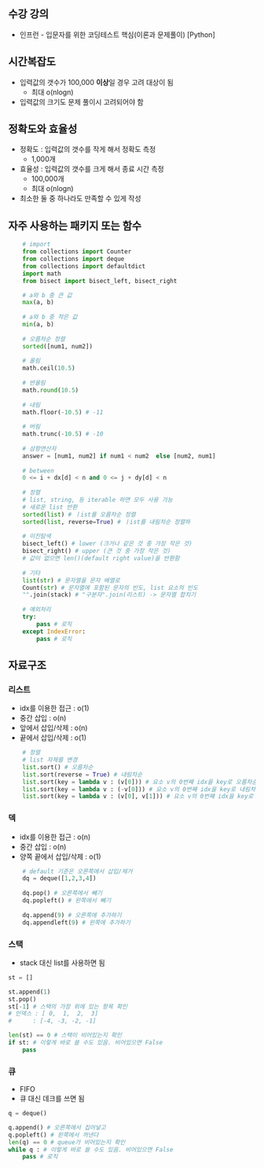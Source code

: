 
## 수강 강의
* 인프런 - 입문자를 위한 코딩테스트 핵심(이론과 문제풀이) [Python]

## 시간복잡도
* 입력값의 갯수가 100,000 **이상**일 경우 고려 대상이 됨
  * 최대 o(nlogn)
* 입력값의 크기도 문제 풀이시 고려되어야 함

## 정확도와 효율성
* 정확도 : 입력값의 갯수를 작게 해서 정확도 측정
  * 1,000개
* 효율성 : 입력값의 갯수를 크게 해서 종료 시간 측정
  * 100,000개 
  * 최대 o(nlogn)
* 최소한 둘 중 하나라도 만족할 수 있게 작성

## 자주 사용하는 패키지 또는 함수
```python
    # import
    from collections import Counter
    from collections import deque
    from collections import defaultdict
    import math
    from bisect import bisect_left, bisect_right

    # a와 b 중 큰 값
    max(a, b) 
    
    # a와 b 중 작은 값
    min(a, b)
    
    # 오름차순 정렬
    sorted([num1, num2]) 
    
    # 올림
    math.ceil(10.5)
    
    # 반올림
    math.round(10.5)
    
    # 내림
    math.floor(-10.5) # -11
    
    # 버림
    math.trunc(-10.5) # -10
    
    # 삼항연산자
    answer = [num1, num2] if num1 < num2  else [num2, num1]
    
    # between
    0 <= i + dx[d] < n and 0 <= j + dy[d] < n
    
    # 정렬
    # list, string, 등 iterable 하면 모두 사용 가능
    # 새로운 list 반환
    sorted(list) # ㅣist를 오름차순 정렬
    sorted(list, reverse=True) # ㅣist를 내림차순 정렬하
    
    # 이진탐색 
    bisect_left() # lower (크거나 같은 것 중 가장 작은 것)
    bisect_right() # upper (큰 것 중 가장 작은 것)
    # 값이 없으면 len()(default right value)을 반환함
    
    # 기타
    list(str) # 문자열을 문자 배열로
    Count(str) # 문자열에 포함된 문자의 빈도, list 요소의 빈도
    "".join(stack) # "구분자".join(리스트) -> 문자열 합치기
    
    # 예외처리
    try:
        pass # 로직
    except IndexError:
        pass # 로직

```

## 자료구조
### 리스트
* idx를 이용한 접근 : o(1)
* 중간 삽입 : o(n)
* 앞에서 삽입/삭제 : o(n)
* 끝에서 삽입/삭제 : o(1)
```python
    # 정렬
    # list 자체를 변경
    list.sort() # 오름차순
    list.sort(reverse = True) # 내림차순
    list.sort(key = lambda v : (v[0])) # 요소 v의 0번째 idx을 key로 오름차순 정렬, key가 동일하면 기존 순서를 유지함
    list.sort(key = lambda v : (-v[0])) # 요소 v의 0번째 idx을 key로 내림차순 정렬, key가 동일하면 기존 순서를 유지함
    list.sort(key = lambda v : (v[0], v[1])) # 요소 v의 0번째 idx을 key로 오름차순 정렬, key가 동일하면 v의 1번째 idx를 key로 오름차순 정렬
```

### 덱
* idx를 이용한 접근 : o(n)
* 중간 삽입 : o(n)
* 양쪽 끝에서 삽입/삭제 : o(1) 
```python
    # default 기준은 오른쪽에서 삽입/제거
    dq = deque([1,2,3,4])
    
    dq.pop() # 오른쪽에서 빼기
    dq.popleft() # 왼쪽에서 빼기
    
    dq.append(9) # 오른쪽에 추가하기
    dq.appendleft(9) # 왼쪽에 추가하기
```

### 스택
* stack 대신 list를 사용하면 됨
```python
st = []

st.append(1)
st.pop()
st[-1] # 스택의 가장 위에 있는 항목 확인
# 인덱스 : [ 0,  1,  2,  3]
#      : [-4, -3, -2, -1] 

len(st) == 0 # 스택이 비어있는지 확인
if st: # 이렇게 바로 쓸 수도 있음. 비어있으면 False
    pass 
```

### 큐
* FIFO
* 큐 대신 데크를 쓰면 됨
```python
q = deque()

q.append() # 오른쪽에서 집어넣고
q.popleft() # 왼쪽에서 꺼낸다
len(q) == 0 # queue가 비어있는지 확인
while q : # 이렇게 바로 쓸 수도 있음. 비어있으면 False
    pass # 로직 
```